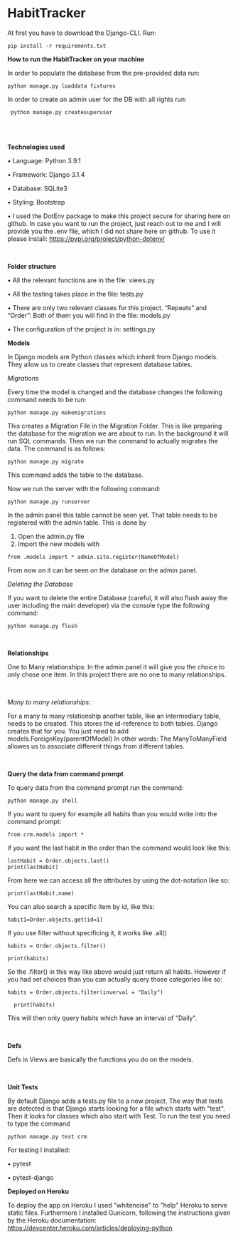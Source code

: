 # HabitTracker

At first you have to download the Django-CLI. Run:
```
pip install -r requirements.txt
```

 
 
 **How to run the HabitTracker on your machine**
 

In order to populate the database from the pre-provided data run: 

```
python manage.py loaddata fixtures
```


In order to create an admin user for the DB with all rights run:

```
 python manage.py createsuperuser
 ```


 <br />

  <br />
 
 
 **Technologies used**
 
• Language: Python 3.9.1

• Framework: Django 3.1.4

• Database: SQLite3 

• Styling: Bootstrap

• I used the DotEnv package to make this project secure for sharing here on github. In case you want to run the project, just reach out to me and I will provide you the .env file, which I did not share here on github. To use it please install: https://pypi.org/project/python-dotenv/

 <br />
 
 **Folder structure**


• All the relevant functions are in the file: views.py 

• All the testing takes place in the file: tests.py

• There are only two relevant classes for this project. “Repeats” and “Order”: Both of them you will find in the file: models.py

• The configuration of the project is in: settings.py

 

 

**Models**

In Django models are Python classes which inherit from Django models. They allow us to create classes that represent database tables. 

*Migrations* 

Every time the model is changed and the database changes the following command needs to be run:

```
python manage.py makemigrations
```

This creates a Migration File in the Migration Folder. This is like preparing the database for the migration we are about to run. In the background it will run SQL commands. Then we run the command to actually migrates the data. The command is as follows: 

```
python manage.py migrate
```

This command adds the table to the database. 


Now we run the server with the following command:
```
python manage.py runserver
```


In the admin panel this table cannot be seen yet. That table needs to be registered with the admin table. This is done by 

1.	Open the admin.py file 
2.	Import the new models with 

```
from .models import * admin.site.register(NameOfModel)
```

From now on it can be seen on the database on the admin panel. 

*Deleting the Database*

If you want to delete the entire Database (careful, it will also flush away the user including the main developer) via the console type the following command:

```
python manage.py flush
```

 <br />

**Relationships**

One to Many relationships: In the admin panel it will give you the choice to only chose one item. In this project there are no one to many relationships.

 <br />

*Many to many relationships:*

For a many to many relationship another table, like an intermediary table, needs to be created. This stores the id-reference to both tables. Django creates that for you. You just need to add models.ForeignKey(parentOfModel)  In other words: The ManyToManyField allowes us to associate different things from different tables.

 <br />


**Query the data from command prompt**

To query data from the command prompt run the command:

```
python manage.py shell
```



If you want to query for example all habits than you would write into the command prompt:

```
from crm.models import *
```


if you want the last habit in the order than the command would look like this:

```
lastHabit = Order.objects.last()
print(lastHabit)
```
  
From here we can access all the attributes by using the dot-notation like so:

```
print(lastHabit.name)
```

You can also search a specific item by id, like this: 

```
habit1=Order.objects.get(id=1) 
```


If you use filter without specificing it, it works like .all() 

```
habits = Order.objects.filter()

print(habits)
```


So the .filter() in this way like above would just return all habits. 
However if you had set choices than you can actually query those categories like so:

```
habits = Order.objects.filter(inverval = "Daily")

  print(habits)
  ```
  
  
This will then only query habits which have an interval of "Daily".

 <br />

**Defs**

Defs in Views are basically the functions you do on the models.

 <br />

**Unit Tests**

By default Django adds a tests.py file to a new project. 
The way that tests are detected is that Django starts looking for a file which starts with "test". Then it looks for classes which also start with Test. 
To run the test you need to type the command 

```
python manage.py test crm
```



For testing I installed:

•	pytest 

•	pytest-django



**Deployed on Heroku**

To deploy the app on Heroku I used "whitenoise" to "help" Heroku to serve static files. Furthermore I installed Gunicorn, following the instructions given by the Heroku documentation: https://devcenter.heroku.com/articles/deploying-python



